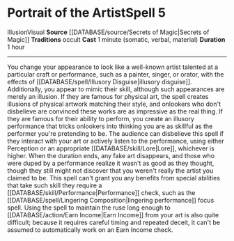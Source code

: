 ﻿---
actions: null
area: null
bloodline: null
component:
- Somatic
- Verbal
- Material
cost: null
deity: null
domain: null
duration: 1 hour
element: null
heighten: null
heighten_level: '5'
id: '971'
lesson: null
level: '5'
mystery: null
name: Portrait of the Artist
patron_theme: null
range: null
rarity: Common
requirement: null
rus_type_level: null
saving_throw: null
school: Illusion
source: '[[DATABASE/source/Secrets of Magic|Secrets of Magic]]'
target: null
tradition:
- Occult
trait:
- '[[DATABASE/trait/Illusion|Illusion]]'
- '[[DATABASE/trait/Visual|Visual]]'
trigger: null
type: Spell

---
# Portrait of the Artist<span class="item-type">Spell 5</span>

<span class="item-trait">Illusion</span><span class="item-trait">Visual</span>
**Source** [[DATABASE/source/Secrets of Magic|Secrets of Magic]] 
**Traditions** occult
**Cast** 1 minute (somatic, verbal, material)
**Duration** 1 hour

---
You change your appearance to look like a well-known artist talented at a particular craft or performance, such as a painter, singer, or orator, with the effects of [[DATABASE/spell/Illusory Disguise|illusory disguise]]. Additionally, you appear to mimic their skill, although such appearances are merely an illusion. If they are famous for physical art, the spell creates illusions of physical artwork matching their style, and onlookers who don't disbelieve are convinced these works are as impressive as the real thing. If they are famous for their ability to perform, you create an illusory performance that tricks onlookers into thinking you are as skillful as the performer you're pretending to be. The audience can disbelieve this spell if they interact with your art or actively listen to the performance, using either Perception or an appropriate [[DATABASE/skill/Lore|Lore]], whichever is higher. When the duration ends, any fake art disappears, and those who were duped by a performance realize it wasn't as good as they thought, though they still might not discover that you weren't really the artist you claimed to be.
 This spell can't grant you any benefits from special abilities that take such skill they require a [[DATABASE/skill/Performance|Performance]] check, such as the [[DATABASE/spell/Lingering Composition|lingering performance]] focus spell. Using the spell to maintain the ruse long enough to [[DATABASE/action/Earn Income|Earn Income]] from your art is also quite difficult; because it requires careful timing and repeated deceit, it can't be assumed to automatically work on an Earn Income check.